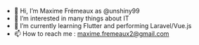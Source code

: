- 👋 Hi, I’m Maxime Frémeaux as @unshiny99
- 👀 I’m interested in many things about IT
- 🌱 I’m currently learning Flutter and performing Laravel/Vue.js
- 📫 How to reach me : maxime.fremeaux2@gmail.com

<!---
unshiny99/unshiny99 is a ✨ special ✨ repository because its `README.md` (this file) appears on your GitHub profile.
You can click the Preview link to take a look at your changes.
--->
